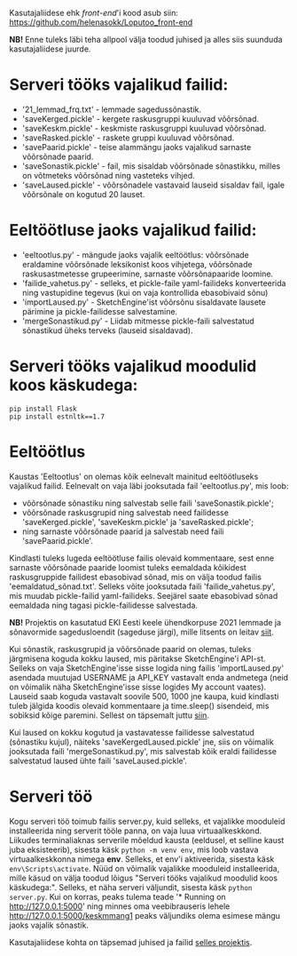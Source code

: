 Kasutajaliidese ehk *front-end*'i kood asub siin: https://github.com/helenasokk/Loputoo_front-end

**NB!** Enne tuleks läbi teha allpool välja toodud juhised ja alles siis suunduda kasutajaliidese juurde.
# Serveri tööks vajalikud failid:
* '21_lemmad_frq.txt' - lemmade sagedussõnastik.
* 'saveKerged.pickle' - kergete raskusgruppi kuuluvad võõrsõnad.
* 'saveKeskm.pickle' - keskmiste raskusgruppi kuuluvad võõrsõnad.
* 'saveRasked.pickle' - raskete gruppi kuuluvad võõrsõnad.
* 'savePaarid.pickle' - teise alammängu jaoks vajalikud sarnaste võõrsõnade paarid.
* 'saveSonastik.pickle' - fail, mis sisaldab võõrsõnade sõnastikku, milles on võtmeteks võõrsõnad ning vasteteks vihjed.
* 'saveLaused.pickle' - võõrsõnadele vastavaid lauseid sisaldav fail, igale võõrsõnale on kogutud 20 lauset.
# Eeltöötluse jaoks vajalikud failid:
* 'eeltootlus.py' - mängude jaoks vajalik eeltöötlus: võõrsõnade eraldamine võõrsõnade leksikonist koos vihjetega, võõrsõnade raskusastmetesse grupeerimine, sarnaste võõrsõnapaaride loomine.
* 'failide_vahetus.py' - selleks, et pickle-faile yaml-failideks konverteerida ning vastupidine tegevus (kui on vaja kontrollida ebasobivaid sõnu)
* 'importLaused.py' - SketchEngine'ist võõrsõnu sisaldavate lausete pärimine ja pickle-failidesse salvestamine.
* 'mergeSonastikud.py' - Liidab mitmesse pickle-faili salvestatud sõnastikud üheks terveks (lauseid sisaldavad).
# Serveri tööks vajalikud moodulid koos käskudega:
```
pip install Flask
pip install estnltk==1.7
```
# Eeltöötlus
Kaustas 'Eeltootlus' on olemas kõik eelnevalt mainitud eeltöötluseks vajalikud failid. 
Eelnevalt on vaja läbi jooksutada fail 'eeltootlus.py', mis loob: 
* võõrsõnade sõnastiku ning salvestab selle faili 'saveSonastik.pickle'; 
* võõrsõnade raskusgrupid ning salvestab need failidesse 'saveKerged.pickle', 'saveKeskm.pickle' ja 'saveRasked.pickle'; 
* ning sarnaste võõrsõnade paarid ja salvestab need faili 'savePaarid.pickle'.

Kindlasti tuleks lugeda eeltöötluse failis olevaid kommentaare, sest enne sarnaste võõrsõnade paaride loomist tuleks eemaldada kõikidest raskusgruppide failidest ebasobivad sõnad, mis on välja toodud failis 'eemaldatud_sõnad.txt'. Selleks võite jooksutada faili 'failide_vahetus.py', mis muudab pickle-failid yaml-failideks. Seejärel saate ebasobivad sõnad eemaldada ning tagasi pickle-failidesse salvestada.

**NB!** Projektis on kasutatud EKI Eesti keele ühendkorpuse 2021 lemmade ja sõnavormide sagedusloendit (sageduse järgi), mille litsents on leitav [siit](https://eki.ee/eki/litsents.html).

Kui sõnastik, raskusgrupid ja võõrsõnade paarid on olemas, tuleks järgmisena koguda kokku laused, mis päritakse SketchEngine'i API-st. Selleks on vaja SketchEngine'isse sisse logida ning failis 'importLaused.py' asendada muutujad USERNAME ja API_KEY vastavalt enda andmetega (neid on võimalik näha SketchEngine'isse sisse logides My account vaates). Lauseid saab koguda vastavalt soovile 500, 1000 jne kaupa, kuid kindlasti tuleb jälgida koodis olevaid kommentaare ja time.sleep() sisendeid, mis sobiksid kõige paremini. Sellest on täpsemalt juttu [siin](https://www.sketchengine.eu/fair-use-policy/#:~:text=The%20FUP%20limit%20applies%20to,exceeding%20any%20of%20these%20limits). 

Kui laused on kokku kogutud ja vastavatesse failidesse salvestatud (sõnastiku kujul), näiteks 'saveKergedLaused.pickle' jne, siis on võimalik jooksutada faili 'mergeSonastikud.py', mis salvestab kõik eraldi failidesse salvestatud laused ühte faili 'saveLaused.pickle'.

# Serveri töö
Kogu serveri töö toimub failis server.py, kuid selleks, et vajalikke mooduleid installeerida ning serverit tööle panna, on vaja luua virtuaalkeskkond. Liikudes terminaliaknas serverile mõeldud kausta (eeldusel, et selline kaust juba eksisteerib), sisesta käsk ```python -m venv env```, mis loob vastava virtuaalkeskkonna nimega **env**. Selleks, et env'i aktiveerida, sisesta käsk ```env\Scripts\activate```. Nüüd on võimalik vajalikke mooduleid installeerida, mille käsud on välja toodud lõigus "Serveri tööks vajalikud moodulid koos käskudega:". Selleks, et näha serveri väljundit, sisesta käsk ```python server.py```. Kui on korras, peaks tulema teade '* Running on http://127.0.0.1:5000' ning minnes oma veebibrauseris lehele http://127.0.0.1:5000/keskmmang1 peaks väljundiks olema esimese mängu jaoks vajalik sõnastik.

Kasutajaliidese kohta on täpsemad juhised ja failid [selles projektis](https://github.com/helenasokk/Loputoo_front-end).
